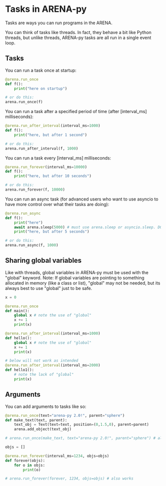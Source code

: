# Tasks in ARENA-py

Tasks are ways you can run programs in the ARENA.

You can think of tasks like threads. In fact, they behave a bit like Python threads, but unlike threads,
ARENA-py tasks are all run in a single event loop.

## Tasks

You can run a task once at startup:
```python
@arena.run_once
def f():
    print("here on startup")

# or do this:
arena.run_once(f)
```

You can run a task after a specified period of time (after [interval_ms] milliseconds):
```python
@arena.run_after_interval(interval_ms=1000)
def f():
    print("here, but after 1 second")

# or do this:
arena.run_after_interval(f, 1000)
```

You can run a task every [interval_ms] milliseconds:
```python
@arena.run_forever(interval_ms=10000)
def f():
    print("here, but after 10 seconds")

# or do this:
arena.run_forever(f, 10000)
```

You can run an async task (for advanced users who want to use asyncio to have more control over what their tasks are doing):
```python
@arena.run_async
def f():
    print("here")
    await arena.sleep(5000) # must use arena.sleep or asyncio.sleep. DO NOT use time.sleep!
    print("here, but after 5 seconds")

# or do this:
arena.run_async(f, 1000)
```

## Sharing global variables
Like with threads, global variables in ARENA-py must be used with the "global" keyword.
Note: If global variables are pointing to something allocated in memory (like a class or list), "global" may not be needed, but its always best to use "global" just to be safe.

```python
x = 0

@arena.run_once
def main():
    global x # note the use of "global"
    x += 1
    print(x)

@arena.run_after_interval(interval_ms=1000)
def hello():
    global x # note the use of "global"
    x += 1
    print(x)

# below will not work as intended
@arena.run_after_interval(interval_ms=2000)
def hello1():
    # note the lack of "global"
    print(x)
```

## Arguments
You can add arguments to tasks like so:
```python
@arena.run_once(text="arena-py 2.0!", parent="sphere")
def make_text(text, parent):
    text_obj = Text(text=text, position=(0,1.5,0), parent=parent)
    arena.add_object(text_obj)

# arena.run_once(make_text, text="arena-py 2.0!", parent="sphere") # also works
```

```python
objs = []

@arena.run_forever(interval_ms=1234, objs=objs)
def forever(objs):
    for o in objs:
        print(o)

# arena.run_forever(forever, 1234, objs=objs) # also works
```
